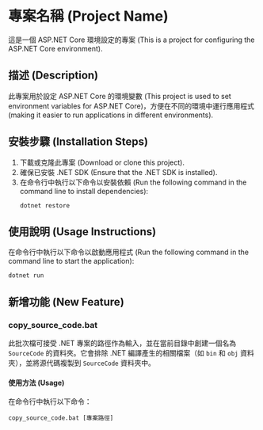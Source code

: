 # 專案名稱 (Project Name)

這是一個 ASP.NET Core 環境設定的專案 (This is a project for configuring the ASP.NET Core environment).

## 描述 (Description)

此專案用於設定 ASP.NET Core 的環境變數 (This project is used to set environment variables for ASP.NET Core)，方便在不同的環境中運行應用程式 (making it easier to run applications in different environments).

## 安裝步驟 (Installation Steps)

1. 下載或克隆此專案 (Download or clone this project).
2. 確保已安裝 .NET SDK (Ensure that the .NET SDK is installed).
3. 在命令行中執行以下命令以安裝依賴 (Run the following command in the command line to install dependencies):
   ```
   dotnet restore
   ```

## 使用說明 (Usage Instructions)

在命令行中執行以下命令以啟動應用程式 (Run the following command in the command line to start the application):
```
dotnet run
```

## 新增功能 (New Feature)

### copy_source_code.bat

此批次檔可接受 .NET 專案的路徑作為輸入，並在當前目錄中創建一個名為 `SourceCode` 的資料夾。它會排除 .NET 編譯產生的相關檔案（如 `bin` 和 `obj` 資料夾），並將源代碼複製到 `SourceCode` 資料夾中。

#### 使用方法 (Usage)

在命令行中執行以下命令：
```
copy_source_code.bat [專案路徑]